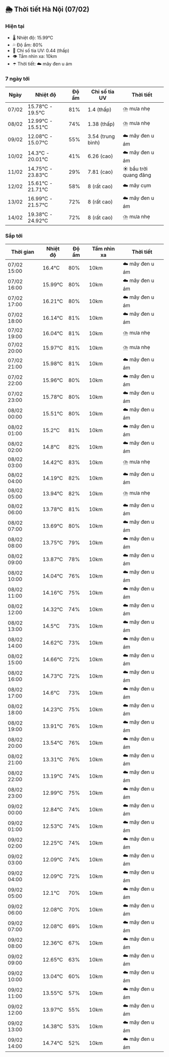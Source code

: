 ## 🌦️ Thời tiết Hà Nội (07/02)

### Hiện tại

- 🌡️ Nhiệt độ: 15.99℃
- 💦 Độ ẩm: 80%
- 🌟 Chỉ số tia UV: 0.44 (thấp)
- 👁️ Tầm nhìn xa: 10km
- ☂️ Thời tiết: ☁️ mây đen u ám

### 7 ngày tới

| Ngày | Nhiệt độ | Độ ẩm | Chỉ số tia UV | Thời tiết |
| --- | --- | --- | --- | --- |
| 07/02 | 15.78℃ - 19.5℃ | 81% | 1.4 (thấp) | ⛈️ mưa nhẹ |
| 08/02 | 12.99℃ - 15.51℃ | 74% | 1.38 (thấp) | ⛈️ mưa nhẹ |
| 09/02 | 12.08℃ - 15.07℃ | 55% | 3.54 (trung bình) | ☁️ mây đen u ám |
| 10/02 | 14.3℃ - 20.01℃ | 41% | 6.26 (cao) | ☁️ mây đen u ám |
| 11/02 | 14.75℃ - 23.83℃ | 29% | 7.81 (cao) | ☀️ bầu trời quang đãng |
| 12/02 | 15.61℃ - 21.71℃ | 58% | 8 (rất cao) | ☁️ mây cụm |
| 13/02 | 16.99℃ - 21.57℃ | 72% | 8 (rất cao) | ☁️ mây đen u ám |
| 14/02 | 19.38℃ - 24.92℃ | 72% | 8 (rất cao) | ⛈️ mưa nhẹ |

### Sắp tới

| Thời gian | Nhiệt độ | Độ ẩm | Tầm nhìn xa | Thời tiết |
| --- | --- | --- | --- | --- |
| 07/02 15:00 | 16.4℃ | 80% | 10km | ☁️ mây đen u ám |
| 07/02 16:00 | 15.99℃ | 80% | 10km | ☁️ mây đen u ám |
| 07/02 17:00 | 16.21℃ | 80% | 10km | ☁️ mây đen u ám |
| 07/02 18:00 | 16.14℃ | 81% | 10km | ☁️ mây đen u ám |
| 07/02 19:00 | 16.04℃ | 81% | 10km | ⛈️ mưa nhẹ |
| 07/02 20:00 | 15.97℃ | 81% | 10km | ⛈️ mưa nhẹ |
| 07/02 21:00 | 15.98℃ | 81% | 10km | ☁️ mây đen u ám |
| 07/02 22:00 | 15.96℃ | 80% | 10km | ☁️ mây đen u ám |
| 07/02 23:00 | 15.78℃ | 80% | 10km | ☁️ mây đen u ám |
| 08/02 00:00 | 15.51℃ | 80% | 10km | ☁️ mây đen u ám |
| 08/02 01:00 | 15.2℃ | 81% | 10km | ☁️ mây đen u ám |
| 08/02 02:00 | 14.8℃ | 82% | 10km | ☁️ mây đen u ám |
| 08/02 03:00 | 14.42℃ | 83% | 10km | ⛈️ mưa nhẹ |
| 08/02 04:00 | 14.19℃ | 82% | 10km | ☁️ mây đen u ám |
| 08/02 05:00 | 13.94℃ | 82% | 10km | ⛈️ mưa nhẹ |
| 08/02 06:00 | 13.78℃ | 81% | 10km | ☁️ mây đen u ám |
| 08/02 07:00 | 13.69℃ | 80% | 10km | ☁️ mây đen u ám |
| 08/02 08:00 | 13.75℃ | 79% | 10km | ☁️ mây đen u ám |
| 08/02 09:00 | 13.87℃ | 78% | 10km | ☁️ mây đen u ám |
| 08/02 10:00 | 14.04℃ | 76% | 10km | ☁️ mây đen u ám |
| 08/02 11:00 | 14.16℃ | 75% | 10km | ☁️ mây đen u ám |
| 08/02 12:00 | 14.32℃ | 74% | 10km | ☁️ mây đen u ám |
| 08/02 13:00 | 14.5℃ | 73% | 10km | ☁️ mây đen u ám |
| 08/02 14:00 | 14.62℃ | 73% | 10km | ☁️ mây đen u ám |
| 08/02 15:00 | 14.66℃ | 72% | 10km | ☁️ mây đen u ám |
| 08/02 16:00 | 14.73℃ | 72% | 10km | ☁️ mây đen u ám |
| 08/02 17:00 | 14.6℃ | 73% | 10km | ☁️ mây đen u ám |
| 08/02 18:00 | 14.23℃ | 75% | 10km | ☁️ mây đen u ám |
| 08/02 19:00 | 13.91℃ | 76% | 10km | ☁️ mây đen u ám |
| 08/02 20:00 | 13.54℃ | 76% | 10km | ☁️ mây đen u ám |
| 08/02 21:00 | 13.31℃ | 76% | 10km | ☁️ mây đen u ám |
| 08/02 22:00 | 13.19℃ | 74% | 10km | ☁️ mây đen u ám |
| 08/02 23:00 | 12.99℃ | 75% | 10km | ☁️ mây đen u ám |
| 09/02 00:00 | 12.84℃ | 74% | 10km | ☁️ mây đen u ám |
| 09/02 01:00 | 12.53℃ | 74% | 10km | ☁️ mây đen u ám |
| 09/02 02:00 | 12.25℃ | 74% | 10km | ☁️ mây đen u ám |
| 09/02 03:00 | 12.09℃ | 74% | 10km | ☁️ mây đen u ám |
| 09/02 04:00 | 12.09℃ | 72% | 10km | ☁️ mây đen u ám |
| 09/02 05:00 | 12.1℃ | 70% | 10km | ☁️ mây đen u ám |
| 09/02 06:00 | 12.08℃ | 70% | 10km | ☁️ mây đen u ám |
| 09/02 07:00 | 12.08℃ | 69% | 10km | ☁️ mây đen u ám |
| 09/02 08:00 | 12.36℃ | 67% | 10km | ☁️ mây đen u ám |
| 09/02 09:00 | 12.65℃ | 63% | 10km | ☁️ mây đen u ám |
| 09/02 10:00 | 13.04℃ | 60% | 10km | ☁️ mây đen u ám |
| 09/02 11:00 | 13.55℃ | 57% | 10km | ☁️ mây đen u ám |
| 09/02 12:00 | 13.97℃ | 55% | 10km | ☁️ mây đen u ám |
| 09/02 13:00 | 14.38℃ | 53% | 10km | ☁️ mây đen u ám |
| 09/02 14:00 | 14.74℃ | 52% | 10km | ☁️ mây đen u ám |
